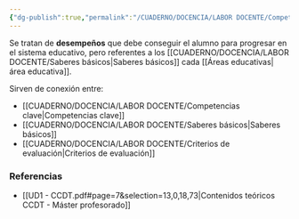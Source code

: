 ```yaml
---
{"dg-publish":true,"permalink":"/CUADERNO/DOCENCIA/LABOR DOCENTE/Competencias específicas/"}
---
```


Se tratan de **desempeños** que debe conseguir el alumno para progresar en el sistema educativo, pero referentes a los [[CUADERNO/DOCENCIA/LABOR DOCENTE/Saberes básicos\|Saberes básicos]] cada [[Áreas educativas\|área educativa]].

Sirven de conexión entre:
- [[CUADERNO/DOCENCIA/LABOR DOCENTE/Competencias clave\|Competencias clave]]
- [[CUADERNO/DOCENCIA/LABOR DOCENTE/Saberes básicos\|Saberes básicos]]
- [[CUADERNO/DOCENCIA/LABOR DOCENTE/Criterios de evaluación\|Criterios de evaluación]]


### Referencias
- [[UD1 - CCDT.pdf#page=7&selection=13,0,18,73|Contenidos teóricos CCDT - Máster profesorado]]

